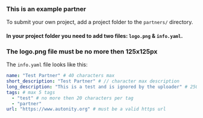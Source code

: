 ### This is an example partner

To submit your own project, add a project folder to the `partners/` directory.

#### In your project folder you need to add two files: `logo.png` & `info.yaml`.

### The logo.png file must be no more then 125x125px

The `info.yaml` file looks like this:

``` yaml
name: "Test Partner" # 40 characters max
short_description: "Test Partner" # // character max description
long_description: "This is a test and is ignored by the uploader" # 250 character max
tags: # max 5 tags
  - "test" # no more then 20 characters per tag
  - "partner"
url: "https://www.autonity.org" # must be a valid https url

```
